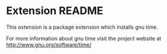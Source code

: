 # Extension README

This extension is a package extension which installs gnu time.

For more information about gnu time visit the project website at
http://www.gnu.org/software/time/

